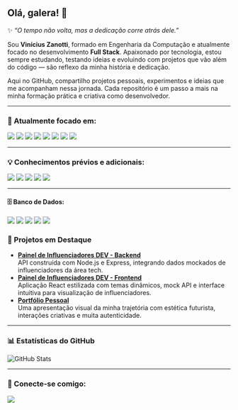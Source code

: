 ## Olá, galera! 👋

✨ _“O tempo não volta, mas a dedicação corre atrás dele.”_

Sou **Vinícius Zanotti**, formado em Engenharia da Computação e atualmente focado no desenvolvimento **Full Stack**. Apaixonado por tecnologia, estou sempre estudando, testando ideias e evoluindo com projetos que vão além do código — são reflexo da minha história e dedicação.

Aqui no GitHub, compartilho projetos pessoais, experimentos e ideias que me acompanham nessa jornada. Cada repositório é um passo a mais na minha formação prática e criativa como desenvolvedor.

---

### 🚀 Atualmente focado em:

<img src="https://img.shields.io/badge/HTML5-E34F26?style=for-the-badge&logo=html5&logoColor=white"/> <img src="https://img.shields.io/badge/JavaScript-323330?style=for-the-badge&logo=javascript&logoColor=F7DF1E](https://img.shields.io/badge/JavaScript-F7DF1E?style=for-the-badge&logo=javascript&logoColor=yellow)](https://img.shields.io/badge/JavaScript-323330?style=for-the-badge&logo=javascript&logoColor=F7DF1E)"/> <img src="https://img.shields.io/badge/CSS-239120?&style=for-the-badge&logo=css3&logoColor=white"/> <img src="https://img.shields.io/badge/Tailwind_CSS-06B6D4?style=for-the-badge&logo=tailwind-css&logoColor=white"/> <img src="https://img.shields.io/badge/Bootstrap-563D7C?style=for-the-badge&logo=bootstrap&logoColor=white"/> <img src="https://img.shields.io/badge/TypeScript-007ACC?style=for-the-badge&logo=typescript&logoColor=white"/> <img src="https://img.shields.io/badge/Node.js-43853D?style=for-the-badge&logo=node.js&logoColor=white"/> <img src="https://img.shields.io/badge/React-20232A?style=for-the-badge&logo=react&logoColor=61DAFB"/>

---

### 💡 Conhecimentos prévios e adicionais:

<img src="https://img.shields.io/badge/Swift-FA7343?style=for-the-badge&logo=swift&logoColor=white"/> <img src="https://img.shields.io/badge/Python-3776AB?style=for-the-badge&logo=python&logoColor=white"/> <img src="https://img.shields.io/badge/Oracle-F80000?style=for-the-badge&logo=oracle&logoColor=black"/>
<img src="https://img.shields.io/badge/MySQL-005C84?style=for-the-badge&logo=mysql&logoColor=white"/> <img src="https://img.shields.io/badge/Microsoft_SQL_Server-CC2927?style=for-the-badge&logo=microsoft-sql-server&logoColor=white"/>

---

#### 🗄️ Banco de Dados:

<img src="https://img.shields.io/badge/MongoDB-47A248?style=for-the-badge&logo=mongodb&logoColor=white"/> <img src="https://img.shields.io/badge/PostgreSQL-4169E1?style=for-the-badge&logo=postgresql&logoColor=white"/> <img src="https://img.shields.io/badge/MySQL-005C84?style=for-the-badge&logo=mysql&logoColor=white"/>  <img src="https://img.shields.io/badge/Oracle-F80000?style=for-the-badge&logo=oracle&logoColor=white"/> <img src="https://img.shields.io/badge/SQL_Server-CC2927?style=for-the-badge&logo=microsoft-sql-server&logoColor=white"/>


### 🌟 Projetos em Destaque

- **[Painel de Influenciadores DEV - Backend](https://github.com/vinizanotti89/influencers-backend)**  
  API construída com Node.js e Express, integrando dados mockados de influenciadores da área tech.  
- **[Painel de Influenciadores DEV - Frontend](https://github.com/vinizanotti89/influencers-frontend)**  
  Aplicação React estilizada com temas dinâmicos, mock API e interface intuitiva para visualização de influenciadores.  
- **[Portfólio Pessoal](https://www.vinizanotti.dev/)**  
  Uma apresentação visual da minha trajetória com estética futurista, interações criativas e muita autenticidade.

---

### 📊 Estatísticas do GitHub

![GitHub Stats](https://github-readme-stats.vercel.app/api?username=vinizanotti89&show_icons=true&theme=transparent)

---

### 🤝 Conecte-se comigo:

<a href="https://www.linkedin.com/in/vinicius-zanotti">
  <img src="https://img.shields.io/badge/LinkedIn-0077B5?style=for-the-badge&logo=linkedin&logoColor=white"/>
</a>
